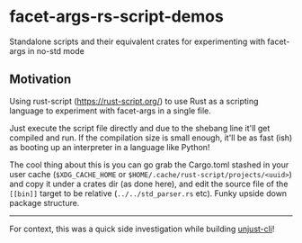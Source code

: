 # facet-args-rs-script-demos

Standalone scripts and their equivalent crates for experimenting with facet-args in no-std mode

## Motivation

Using rust-script (https://rust-script.org/) to use Rust as a scripting language to experiment with
facet-args in a single file.

Just execute the script file directly and due to the shebang line it'll get compiled and run. If the
compilation size is small enough, it'll be as fast (ish) as booting up an interpreter in a language
like Python!

The cool thing about this is you can go grab the Cargo.toml stashed in your user cache (`$XDG_CACHE_HOME` or `$HOME/.cache/rust-script/projects/<uuid>`) and copy it under a crates dir (as done here), and edit the source file of the `[[bin]]` target to be relative (`../../std_parser.rs` etc). Funky upside down package structure.

---

For context, this was a quick side investigation while building [unjust-cli](https://github.com/lmmx/unjust)!
